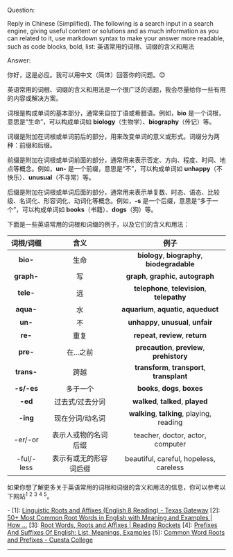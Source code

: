 Question:

Reply in Chinese (Simplified).
The following is a search input in a search engine, giving useful content or solutions and as much information as you can related to it, use markdown syntax to make your answer more readable, such as code blocks, bold, list:
英语常用的词根、词缀的含义和用法

Answer:

你好，这是必应。我可以用中文（简体）回答你的问题。😊

英语常用的词根、词缀的含义和用法是一个很广泛的话题，我会尽量给你一些有用的内容或解决方案。

词根是构成单词的基本部分，通常来自拉丁语或希腊语。例如，**bio** 是一个词根，意思是“生命”，可以构成单词如 **biology**（生物学）、**biography**（传记）等。

词缀是附加在词根或单词前后的部分，用来改变单词的意义或形式。词缀分为两种：前缀和后缀。

前缀是附加在词根或单词前面的部分，通常用来表示否定、方向、程度、时间、地点等概念。例如，**un-** 是一个前缀，意思是“不”，可以构成单词如 **unhappy**（不快乐）、**unusual**（不寻常）等。

后缀是附加在词根或单词后面的部分，通常用来表示单复数、时态、语态、比较级、名词化、形容词化、动词化等概念。例如，**-s** 是一个后缀，意思是“多于一个”，可以构成单词如 **books**（书籍）、**dogs**（狗）等。

下面是一些英语常用的词根和词缀的例子，以及它们的含义和用法：

| 词根/词缀 | 含义 | 例子 |
| :---: | :---: | :---: |
| **bio-** | 生命 | **biology**, **biography**, **biodegradable** |
| **graph-** | 写 | **graph**, **graphic**, **autograph** |
| **tele-** | 远 | **telephone**, **television**, **telepathy** |
| **aqua-** | 水 | **aquarium**, **aquatic**, **aqueduct** |
| **un-** | 不 | **unhappy**, **unusual**, **unfair** |
| **re-** | 重复 | **repeat**, **review**, **return** |
| **pre-** | 在...之前 | **precaution**, **preview**, **prehistory** |
| **trans-** | 跨越 | **transform**, **transport**, **transplant** |
| **-s/-es** | 多于一个 | **books**, **dogs**, **boxes** |
| **-ed** | 过去式/过去分词 | **walked**, **talked**, **played** |
| **-ing** | 现在分词/动名词 | **walking**, **talking**, playing, reading |
| -er/-or | 表示人或物的名词后缀 | teacher, doctor, actor, computer |
| -ful/-less | 表示有或无的形容词后缀 | beautiful, careful, hopeless, careless |

如果你想了解更多关于英语常用的词根和词缀的含义和用法的信息，你可以参考以下网站<sup>1</sup> <sup>2</sup> <sup>3</sup> <sup>4</sup> <sup>5</sup>。

\-
\[1]: [Linguistic Roots and Affixes (English 8 Reading) - Texas Gateway](https://www.texasgateway.org/resource/linguistic-roots-and-affixes-english-8-reading)
\[2]: [50+ Most Common Root Words in English with Meaning and Examples | How ...](https://englishgrammarnotes.com/root-words/)
\[3]: [Root Words, Roots and Affixes | Reading Rockets](https://www.readingrockets.org/article/root-words-roots-and-affixes)
\[4]: [Prefixes And Suffixes Of English: List, Meanings, Examples](https://onlineteachersuk.com/prefixes-and-suffixes/)
\[5]: [Common Word Roots and Prefixes - Cuesta College](https://www.cuesta.edu/student/resources/ssc/study_guides/vocabulary/806_vocab_roots.html)

<hr/>

